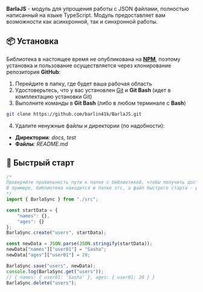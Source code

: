 **BarlaJS** - модуль для упрощения работы с JSON файлами, полностью написанный на языке TypeScript. Модуль предоставляет вам возможности как асинхронной, так и синхронной работы.

## 📦 Установка
Библиотека в настоящее время не опубликована на **[NPM](https://www.npmjs.com/)**, поэтому установка и пользование осуществляется через клонирование репозитория **GitHub**:

1) Перейдите в папку, где будет ваша рабочая область
2) Удостоверьтесь, что у вас установлен [Git](https://git-scm.com/) и **Git Bash** (идет в комплектацию установки Git)
3) Выполните команды в **Git Bash** (либо в любом терминале с **Bash**)
```bash
git clone https://github.com/barlin41k/BarlaJS.git
```
4) Удалите ненужные файлы и директории (по надобности):
- **Директории**: *docs, test*
- **Файлы**: *README.md* 

## 🚀 Быстрый старт
```ts
/*
Проверяйте правильность пути к папке с библиотекой, чтобы получить доступ к нужным классам.
В примере, библиотека находится в папке src, а файл быстрого старта - рядом с ней
*/
import { BarlaSync } from "./src";

const startData = {
    "names": {},
    "ages": {}
};
BarlaSync.create("users", startData);

const newData = JSON.parse(JSON.stringify(startData));
newData["names"]["user01"] = "Sasha";
newData["ages"]["user01"] = 20;

BarlaSync.save("users", newData);
console.log(BarlaSync.get("users"));
// { names: { user01: 'Sasha' }, ages: { user01: 20 } }
BarlaSync.delete("users");
```